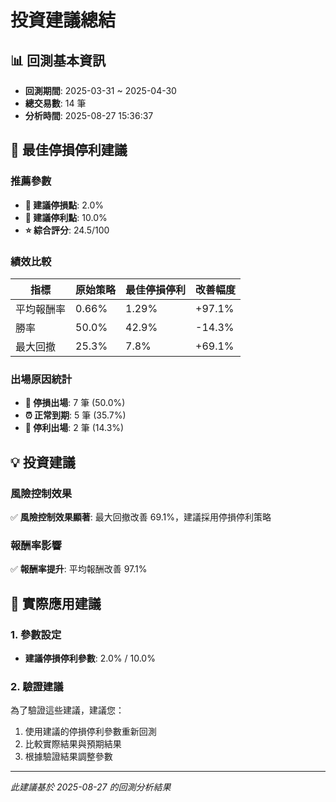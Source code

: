 # 投資建議總結

## 📊 回測基本資訊
- **回測期間**: 2025-03-31 ~ 2025-04-30
- **總交易數**: 14 筆
- **分析時間**: 2025-08-27 15:36:37

## 🎯 最佳停損停利建議

### 推薦參數
- **🔻 建議停損點**: 2.0%
- **🔺 建議停利點**: 10.0%
- **⭐ 綜合評分**: 24.5/100

### 績效比較
| 指標 | 原始策略 | 最佳停損停利 | 改善幅度 |
|------|----------|-------------|----------|
| 平均報酬率 | 0.66% | 1.29% | +97.1% |
| 勝率 | 50.0% | 42.9% | -14.3% |
| 最大回撤 | 25.3% | 7.8% | +69.1% |

### 出場原因統計
- **🔻 停損出場**: 7 筆 (50.0%)
- **⏰ 正常到期**: 5 筆 (35.7%)
- **🔺 停利出場**: 2 筆 (14.3%)

## 💡 投資建議

### 風險控制效果
✅ **風險控制效果顯著**: 最大回撤改善 69.1%，建議採用停損停利策略

### 報酬率影響
✅ **報酬率提升**: 平均報酬改善 97.1%

## 🚀 實際應用建議

### 1. 參數設定
- **建議停損停利參數**: 2.0% / 10.0%

### 2. 驗證建議
為了驗證這些建議，建議您：
1. 使用建議的停損停利參數重新回測
2. 比較實際結果與預期結果
3. 根據驗證結果調整參數

---
*此建議基於 2025-08-27 的回測分析結果*
